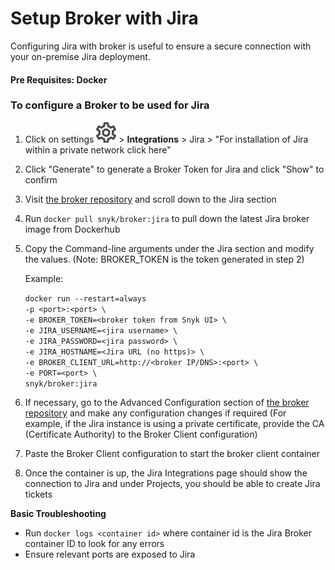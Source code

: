 # Setup Broker with Jira

Configuring Jira with broker is useful to ensure a secure connection with your on-premise Jira deployment.

#### Pre Requisites: Docker

### To configure a Broker to be used for Jira

1. Click on settings <img src="../../../../.gitbook/assets/cog_icon.png" alt="cog_icon.png" data-size="line"> > **Integrations** > Jira > "For installation of Jira within a private network click here"
2. Click "Generate" to generate a Broker Token for Jira and click "Show" to confirm
3. Visit [the broker repository](https://github.com/snyk/broker) and scroll down to the Jira section
4. Run `docker pull snyk/broker:jira` to pull down the latest Jira broker image from Dockerhub
5.  Copy the Command-line arguments under the Jira section and modify the values. (Note: BROKER\_TOKEN is the token generated in step 2)

    Example:

    `docker run --restart=always`\
    `-p <port>:<port> \`\
    `-e BROKER_TOKEN=<broker token from Snyk UI> \`\
    `-e JIRA_USERNAME=<jira username> \`\
    `-e JIRA_PASSWORD=<jira password> \`\
    `-e JIRA_HOSTNAME=<Jira URL (no https)> \`\
    `-e BROKER_CLIENT_URL=http://<broker IP/DNS>:<port> \`\
    `-e PORT=<port> \`\
    `snyk/broker:jira`
6. If necessary, go to the Advanced Configuration section of [the broker repository](https://github.com/snyk/broker) and make any configuration changes if required (For example, if the Jira instance is using a private certificate, provide the CA (Certificate Authority) to the Broker Client configuration)
7. Paste the Broker Client configuration to start the broker client container
8. Once the container is up, the Jira Integrations page should show the connection to Jira and under Projects, you should be able to create Jira tickets

**Basic Troubleshooting**

* Run `docker logs <container id>` where container id is the Jira Broker container ID to look for any errors
* Ensure relevant ports are exposed to Jira
